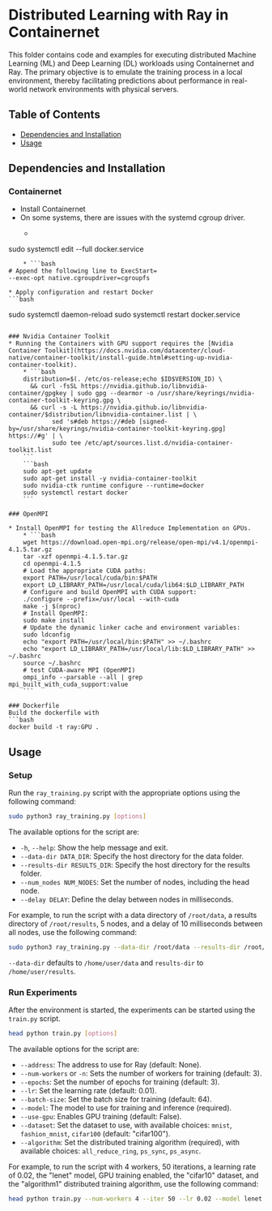 # Distributed Learning with Ray in Containernet

This folder contains code and examples for executing distributed Machine Learning (ML) and Deep Learning (DL) workloads using Containernet and Ray. The primary objective is to emulate the training process in a local environment, thereby facilitating predictions about performance in real-world network environments with physical servers.

## Table of Contents

- [Dependencies and Installation](#dependencies-and-installation)
- [Usage](#usage)

## Dependencies and Installation

### Containernet
* Install Containernet
* On some systems, there are issues with the systemd cgroup driver. 
	* ```bash
sudo systemctl edit --full docker.service
```
	* ```bash
# Append the following line to ExecStart=
--exec-opt native.cgroupdriver=cgroupfs
```
	* Apply configuration and restart Docker
	```bash
sudo systemctl daemon-reload
sudo systemctl restart docker.service
```

### Nvidia Container Toolkit
* Running the Containers with GPU support requires the [Nvidia Container Toolkit](https://docs.nvidia.com/datacenter/cloud-native/container-toolkit/install-guide.html#setting-up-nvidia-container-toolkit).
	* ```bash
	distribution=$(. /etc/os-release;echo $ID$VERSION_ID) \
      && curl -fsSL https://nvidia.github.io/libnvidia-container/gpgkey | sudo gpg --dearmor -o /usr/share/keyrings/nvidia-container-toolkit-keyring.gpg \
      && curl -s -L https://nvidia.github.io/libnvidia-container/$distribution/libnvidia-container.list | \
            sed 's#deb https://#deb [signed-by=/usr/share/keyrings/nvidia-container-toolkit-keyring.gpg] https://#g' | \
            sudo tee /etc/apt/sources.list.d/nvidia-container-toolkit.list
	```
	```bash
	sudo apt-get update
	sudo apt-get install -y nvidia-container-toolkit
	sudo nvidia-ctk runtime configure --runtime=docker
	sudo systemctl restart docker
	```

### OpenMPI

* Install OpenMPI for testing the Allreduce Implementation on GPUs.
	* ```bash
	wget https://download.open-mpi.org/release/open-mpi/v4.1/openmpi-4.1.5.tar.gz
	tar -xzf openmpi-4.1.5.tar.gz
	cd openmpi-4.1.5
	# Load the appropriate CUDA paths:
	export PATH=/usr/local/cuda/bin:$PATH
	export LD_LIBRARY_PATH=/usr/local/cuda/lib64:$LD_LIBRARY_PATH
	# Configure and build OpenMPI with CUDA support:
	./configure --prefix=/usr/local --with-cuda
	make -j $(nproc)
	# Install OpenMPI:
	sudo make install
	# Update the dynamic linker cache and environment variables:
	sudo ldconfig
	echo "export PATH=/usr/local/bin:$PATH" >> ~/.bashrc
	echo "export LD_LIBRARY_PATH=/usr/local/lib:$LD_LIBRARY_PATH" >> ~/.bashrc
	source ~/.bashrc
	# test CUDA-aware MPI (OpenMPI)
	ompi_info --parsable --all | grep mpi_built_with_cuda_support:value
	```

### Dockerfile
Build the dockerfile with
```bash
docker build -t ray:GPU .
```

## Usage

### Setup


Run the `ray_training.py` script with the appropriate options using the following command:
```bash
sudo python3 ray_training.py [options]
```

The available options for the script are:

- `-h`, `--help`: Show the help message and exit.
- `--data-dir DATA_DIR`: Specify the host directory for the data folder.
- `--results-dir RESULTS_DIR`: Specify the host directory for the results folder.
- `--num_nodes NUM_NODES`: Set the number of nodes, including the head node.
- `--delay DELAY`: Define the delay between nodes in milliseconds.

For example, to run the script with a data directory of `/root/data`, a results directory of `/root/results`, 5 nodes, and a delay of 10 milliseconds between all nodes, use the following command:
```bash
sudo python3 ray_training.py --data-dir /root/data --results-dir /root/results --num_nodes 5 --delay 10
```
`--data-dir` defaults to `/home/user/data` and `results-dir` to `/home/user/results`. 

### Run Experiments
After the environment is started, the experiments can be started using the `train.py` script.
```bash
head python train.py [options]
```


The available options for the script are:

- `--address`: The address to use for Ray (default: None).
- `--num-workers` or `-n`: Sets the number of workers for training (default: 3).
- `--epochs`: Set the number of epochs for training (default: 3).
- `--lr`: Set the learning rate (default: 0.01).
- `--batch-size`: Set the batch size for training (default: 64).
- `--model`: The model to use for training and inference (required).
- `--use-gpu`: Enables GPU training (default: False).
- `--dataset`: Set the dataset to use, with available choices: `mnist`, `fashion_mnist`, `cifar100` (default: "cifar100").
- `--algorithm`: Set the distributed training algorithm (required), with available choices: `all_reduce_ring`, `ps_sync`, `ps_async`.

For example, to run the script with 4 workers, 50 iterations, a learning rate of 0.02, the "lenet" model, GPU training enabled, the "cifar10" dataset, and the "algorithm1" distributed training algorithm, use the following command:
```bash
head python train.py --num-workers 4 --iter 50 --lr 0.02 --model lenet --use-gpu --dataset cifar10 --algorithm all_reduce_ring
```

